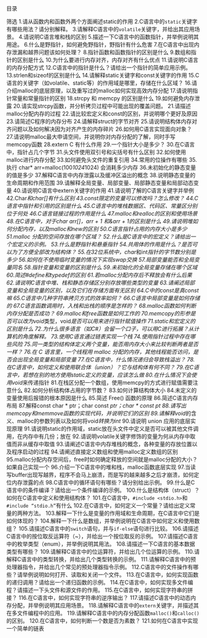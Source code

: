 
目录

筛选
1.请从函数内和函数外两个方面阐述static的作用
2.C语言中的`static`关键字有哪些用法？请分别解释。
3.请解释C语言中的`volatile`关键字，并给出其应用场景。
4.请说明C语言堆和栈的区别
5.描述一下C语言中的函数指针，并举例说明其用途。
6.什么是野指针，如何避免野指针，野指针有什么危害
7.在C语言中出现内存泄漏和越界问题该如何处理？
8.指针函数和函数指针的区别是什么
9.数组和指针的区别是什么
10.为什么要进行内存对齐，内存对齐有什么优点
11.请说明C语言的内存分配方式
12.C语言中的指针是什么？请给出一个指针的简单应用示例。
13.strlen和sizeof的区别是什么
14.请解释static关键字和const关键字的作用
15.C语言的关键字（如volatile、static等）的作用域是哪里，存储在什么区域？
16.请介绍malloc的底层原理，以及重写过的malloc如何实现高效内存分配
17.请说明指针常量和常量指针的区别
18.strcpy 和 memcpy 的区别是什么
19.如何避免内存泄露
20.请实现strcpy函数，并分析拷贝过程中可能出现的覆盖问题。
21.请描述malloc分配内存的过程
22.请比较宏定义和const的区别，并说明哪个更好及原因
23.请简述C程序的内存分布
24.请解释struct的字节对齐
25.请说明结构体内存对齐问题以及如何解决因为对齐产生的内存碎片
26.如何用C语言实现面向对象？
27.请说明malloc最大申请空间，并说明你对内存分配的了解，同时手写memcopy函数
28.extern C 有什么作用
29.一个指针大小是多少？
30.在C语言中，指针占几个字节
31.头文件使用双引号和尖括号有什么区别
32.如何使用malloc进行内存分配
33.如何避免头文件的重复引用
34.常用的位操作有哪些
35.执行 char* arr=malloc(100*1024*1024) 会消耗多少内存
36.未初始化的静态变量的值是多少
37.解释C语言中内存泄露以及缓冲区溢出的概念
38.说明静态变量的生命周期和作用范围
39.请解释全局变量、局部变量、局部静态变量和局部动态变量
40.请说明C语言中extern关键字的作用
41.请说明了解的C语言关键字并举例
42.Char*和char[]有什么区别
43.const限定的变量可以修改吗？怎么修改？
44.C语言中指针和引用的区别是什么
45.C语言中的堆栈数据区、代码区、常量区分别位于何处
46.C语言链接过程的作用是什么
47.malloc和realloc的区别和使用场景
48.在C语言中，对于char arr[]，arr + 1 和&arr + 1的区别是什么
49.请说明堆如何分配内存，以及malloc和new的区别
50.C语言指针占用的内存大小是多少
51.malloc 分配的空间存放在哪个区域？
52.什么是C语言中的宏定义？请给出一个宏定义的示例。
53.什么是野指针和悬垂指针
54.共用体的作用是什么？是否可以为了方便全部改为结构体？
55.在32位系统中，char*和int*指针的字节数分别是多少
56.如何在不使用临时变量的情况下实现swap交换
57.局部变量能否和全局变量同名
58.指针变量和变量的区别是什么
59.未初始化的全局变量存储在哪个区域
60.简述#define和typedef的区别
61.若malloc分配内存后不释放会有什么后果
62.请说明C语言中堆、栈和静态存储区分别存放哪些类型的变量
63.请阐述局部变量和全局变量的区别，以及它们在存储方面有无区别
64.C中的const是真const嘛
65.C语言中几种字符串拷贝方式的效率如何？
66.C语言中局部变量是如何存储的
67.C语言函数调用时，入栈和出栈的顺序是怎样的？
68.malloc函数如何判断内存分配是否成功？
69.malloc和free函数是如何工作的
70.memcopy的形参是否可以改为void*类型，void*是否可以用来进行指针赋值操作
71.static和宏定义的区别是什么
72.为什么很多语言（如C#）会留一个口子，可以用C进行拓展？从计算机的角度解释。
73.使用C语言通过链表实现一个栈
74.使用指针过程中存在哪些风险
75.同一类型的结构体定义两个变量，能否用内存大小来比较判断两者是否一样？
76.在 C 语言里，一个线程用 malloc 分配的内存，其他线程能否访问，是否会出现全局变量和局部变量
77.在C语言中，什么情况递归会导致栈溢出？
78.在C语言中，如何定义和使用联合体（union）？它与结构体有何不同？
79.在C语言中，若想在别的地方使用static定义的变量，应该怎么做
80.在什么情况下会使用void*来传递指针
81.在栈区分配一个数组，使用memcpy的方式进行赋值需要注意什么
82.如何分析结构体占用的字节数？
83.如何计算结构体大小
84.未定义的变量使用后报错的根本原因是什么
85.简述 Free() 函数的原理
86.简述C语言内存布局
87.解释const char * ptr；char const *ptr；char * const pt
88.请写出memcopy和memmove函数的实现代码，并说明它们的区别
89.请解释void*的含义、malloc的参数列表以及如何将void*转换为int*
90.请说明 union 应用的底层实现原理
91.请说明static的作用域，static放在头文件中定义是否可以被其他文件调用，在内存中有几份；放在
92.请说明volatile关键字修饰的变量为何从内存中取值而非从缓存中取值
93.请阐述C语言中内存堆栈的概念，各种变量的存放位置以及程序启动的过程
94.请阐述直接定义数组和使用malloc定义数组的区别
95.malloc分配内存空间后，free时如何确定释放的空间就是malloc分配的大小？如果自己实现一个
96.介绍一下C语言中的堆和栈，malloc函数底层实现
97.当读写buffer出现写越界，程序不会马上崩溃，而是写的越来越多之后才崩溃，如何定位内存泄露的点
98.C语言中的循环语句有哪些？请分别给出示例。
99.什么是C语言中的条件编译？请给出一个条件编译的示例。
100.什么是结构体（struct）？如何在C语言中定义和使用结构体？
101.在C语言中，`#include <stdio.h>`和`#include “stdio.h”`有什么
102.在C语言中，如何定义一个常量？请给出定义常量的两种方法。
103.解释一下什么是变量的作用域和生命周期，在C语言中它们是如何体现的？
104.解释一下什么是数组，并举例说明在C语言中如何定义和使用数组？
105.请描述C语言中的`switch`语句，并与`if-else`语句进行比较。
106.请描述C语言中的按位取反运算符（~），并给出一个按位取反的示例。
107.请描述C语言中的枚举类型（enum），并举例说明其用法。
108.请描述一下C语言的基本数据类型有哪些？
109.请解释C语言中的位运算符，并给出几个位运算的示例。
110.请解释C语言中的类型转换，并给出几个类型转换的示例。
111.请解释C语言中的预处理器指令，并给出几个常见的预处理器指令示例。
112.C语言中的文件操作有哪些？请举例说明如何打开、读取和关闭一个文件。
113.在C语言中，如何实现函数的递归调用？请给出一个递归函数的示例。
114.在C语言中，如何实现多文件编程？请描述一下头文件和源文件的作用。
115.在C语言中，如何实现字符串的拼接？
116.在C语言中，如何实现字符串的逆序输出？
117.请描述C语言中的动态内存分配，并举例说明其应用场景。
118.请解释C语言中的`extern`关键字，并描述其在多文件编程中的应用。
119.请解释C语言中的内存分配函数`malloc()`和`calloc()`的区别。
120.在C语言中，如何判断一个数是否为素数？
121.如何在C语言中实现一个简单的链表